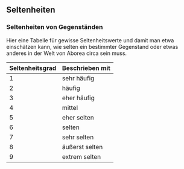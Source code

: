 ## Seltenheiten

### Seltenheiten von Gegenständen

Hier eine Tabelle für gewisse Seltenheitswerte und damit man etwa einschätzen kann, wie selten ein bestimmter Gegenstand oder etwas anderes in der Welt von Aborea circa sein muss.

| Seltenheitsgrad | Beschrieben mit |
| ---------------- | ---------------- |
| 1 | sehr häufig |
| 2 | häufig |
| 3 | eher häufig |
| 4 | mittel |
| 5 | eher selten |
| 6 | selten |
| 7 | sehr selten |
| 8 | äußerst selten |
| 9 | extrem selten |
